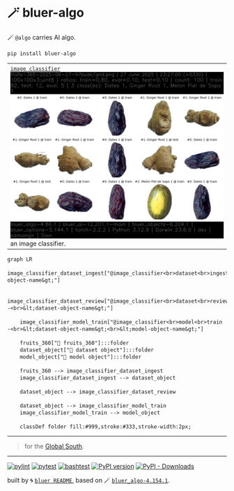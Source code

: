 # 🪄 bluer-algo

🪄 `@algo` carries AI algo.  

```bash
pip install bluer-algo
```

|   |
| --- |
| [`image classifier`](./bluer_algo/docs/image-classifier.md) [![image](https://github.com/kamangir/assets/raw/main/fruits-365-2025-06-27-97buak/grid.png?raw=true)](./bluer_algo/docs/image-classifier.md) an image classifier. |

```mermaid
graph LR
    image_classifier_dataset_ingest["@image_classifier<br>dataset<br>ingest<br>count=&lt;100&gt;,source=fruits_360<br>&lt;dataset-object-name&gt;"]

    image_classifier_dataset_review["@image_classifier<br>dataset<br>review -<br>&lt;dataset-object-name&gt;"]

    image_classifier_model_train["@image_classifier<br>model<br>train -<br>&lt;dataset-object-name&gt;<br>&lt;model-object-name&gt;"]

    fruits_360["🛜 fruits_360"]:::folder
    dataset_object["📂 dataset object"]:::folder
    model_object["📂 model object"]:::folder

    fruits_360 --> image_classifier_dataset_ingest
    image_classifier_dataset_ingest --> dataset_object

    dataset_object --> image_classifier_dataset_review

    dataset_object --> image_classifier_model_train
    image_classifier_model_train --> model_object

    classDef folder fill:#999,stroke:#333,stroke-width:2px;
```

---

> for the [Global South](https://github.com/kamangir/bluer-south).

---


[![pylint](https://github.com/kamangir/bluer-algo/actions/workflows/pylint.yml/badge.svg)](https://github.com/kamangir/bluer-algo/actions/workflows/pylint.yml) [![pytest](https://github.com/kamangir/bluer-algo/actions/workflows/pytest.yml/badge.svg)](https://github.com/kamangir/bluer-algo/actions/workflows/pytest.yml) [![bashtest](https://github.com/kamangir/bluer-algo/actions/workflows/bashtest.yml/badge.svg)](https://github.com/kamangir/bluer-algo/actions/workflows/bashtest.yml) [![PyPI version](https://img.shields.io/pypi/v/bluer-algo.svg)](https://pypi.org/project/bluer-algo/) [![PyPI - Downloads](https://img.shields.io/pypi/dd/bluer-algo)](https://pypistats.org/packages/bluer-algo)

built by 🌀 [`bluer README`](https://github.com/kamangir/bluer-objects/tree/main/bluer_objects/README), based on 🪄 [`bluer_algo-4.154.1`](https://github.com/kamangir/bluer-algo).
